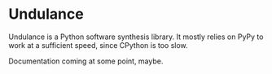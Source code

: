 Undulance
=========

Undulance is a Python software synthesis library. It mostly relies on PyPy to work at a sufficient speed, since CPython is too slow.

Documentation coming at some point, maybe.
